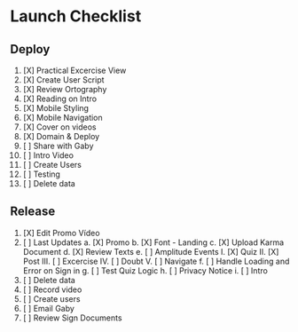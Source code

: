# Launch Checklist

## Deploy

 1. [X] Practical Excercise View
 2. [X] Create User Script
 3. [X] Review Ortography
 4. [X] Reading on Intro
 5. [X] Mobile Styling
 6. [X] Mobile Navigation
 7. [X] Cover on videos
 8. [X] Domain & Deploy 
 9. [ ] Share with Gaby
10. [ ] Intro Video
11. [ ] Create Users
12. [ ] Testing
13. [ ] Delete data


## Release

1. [X] Edit Promo Vídeo 
2. [ ] Last Updates
	a. [X] Promo
	b. [X] Font - Landing
	c. [X] Upload Karma Document
	d. [X] Review Texts
	e. [ ] Amplitude Events
		I. [X] Quiz
		II. [X] Post
		III. [ ] Excercise
		IV. [ ] Doubt
		V. [ ] Navigate
	f. [ ] Handle Loading and Error on Sign in
	g. [ ] Test Quiz Logic
	h. [ ] Privacy Notice
    i. [ ] Intro
3. [ ] Delete data
4. [ ] Record video
5. [ ] Create users
6. [ ] Email Gaby
7. [ ] Review Sign Documents
